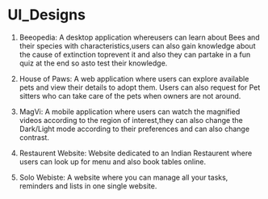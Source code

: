 # UI_Designs

1. Beeopedia: A desktop application whereusers can learn about Bees and their species with characteristics,users can also gain knowledge about the cause of extinction toprevent it and also they can partake in a fun quiz at the end so asto test their knowledge.

2. House of Paws: A web application where users can explore available pets and view their details to adopt them. Users can also request for Pet sitters who can take care of the pets when owners are not around.

3. MagVi: A mobile application where users can watch the magnified videos according to the region of interest,they can also change the Dark/Light mode according to their preferences and can also change contrast.

4. Restaurent Website: Website dedicated to an Indian Restaurent where users can look up for menu and also book tables online.

5. Solo Webiste: A website where you can manage all your tasks, reminders and lists in one single website.
